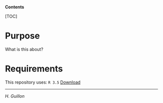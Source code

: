 **Contents**

[TOC]

# Purpose

What is this about?

# Requirements

This repository uses: `R 3.5` [Download][1]

[1]: https://www.r-project.org/

---

_H. Guillon_